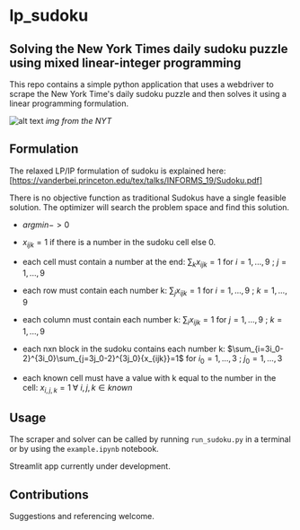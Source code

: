 # lp_sudoku
## Solving the New York Times daily sudoku puzzle using mixed linear-integer programming
This repo contains a simple python application that uses a webdriver to scrape
the New York Time's daily sudoku puzzle and then solves it using a linear programming
formulation.

![alt text](https://mwcm.nyt.com/dam/mkt_assets/img/games/sudoku.png)
<i>img from the NYT</i>

## Formulation
The relaxed LP/IP formulation of sudoku is explained here: [https://vanderbei.princeton.edu/tex/talks/INFORMS_19/Sudoku.pdf]

There is no objective function as traditional Sudokus have a single feasible solution. The optimizer will search the
problem space and find this solution.


- $argmin -> 0$

- $x_{ijk} = 1$ if there is a number in the sudoku cell else $0$.
- each cell must contain a number at the end: $\sum_{k}{x_{ijk}}=1$ for $i = 1,...,9$ ; $j = 1,...,9$
- each row must contain each number k: $\sum_{j}{x_{ijk}}=1$ for $i = 1,...,9$ ; $k = 1,...,9$
- each column must contain each number k: $\sum_{i}{x_{ijk}}=1$ for $j = 1,...,9$ ; $k = 1,...,9$
- each nxn block in the sudoku contains each number k: $\sum_{i=3i_0-2}^{3i_0}\sum_{j=3j_0-2}^{3j_0}{x_{ijk}}=1$ for $i_0 = 1,...,3$ ; $j_0 = 1,...,3$
- each known cell must have a value with k equal to the number in the cell: $x_{i,j,k} = 1  \; \forall \:i,j,k \in known$


## Usage
The scraper and solver can be called by running `run_sudoku.py` in a terminal or by using the `example.ipynb` notebook.

Streamlit app currently under development.


## Contributions
Suggestions and referencing welcome.